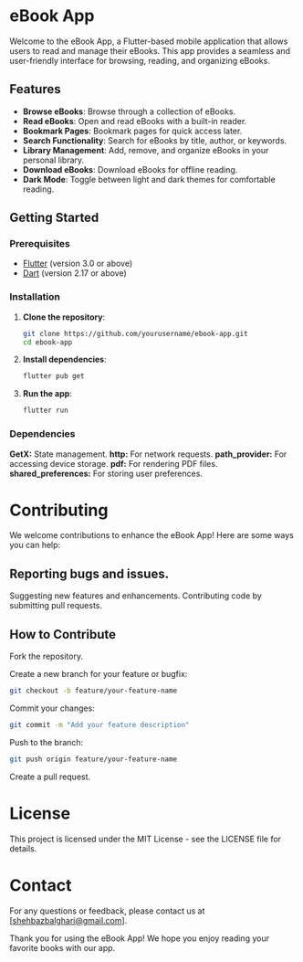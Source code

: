 # eBook App

Welcome to the eBook App, a Flutter-based mobile application that allows users to read and manage their eBooks. This app provides a seamless and user-friendly interface for browsing, reading, and organizing eBooks.

## Features

- **Browse eBooks**: Browse through a collection of eBooks.
- **Read eBooks**: Open and read eBooks with a built-in reader.
- **Bookmark Pages**: Bookmark pages for quick access later.
- **Search Functionality**: Search for eBooks by title, author, or keywords.
- **Library Management**: Add, remove, and organize eBooks in your personal library.
- **Download eBooks**: Download eBooks for offline reading.
- **Dark Mode**: Toggle between light and dark themes for comfortable reading.

## Getting Started

### Prerequisites

- [Flutter](https://flutter.dev/docs/get-started/install) (version 3.0 or above)
- [Dart](https://dart.dev/get-dart) (version 2.17 or above)

### Installation

1. **Clone the repository**:

    ```sh
    git clone https://github.com/yourusername/ebook-app.git
    cd ebook-app
    ```

2. **Install dependencies**:

    ```sh
    flutter pub get
    ```

3. **Run the app**:

    ```sh
    flutter run
    ```


### Dependencies
**GetX:** State management.
**http:** For network requests.
**path_provider:** For accessing device storage.
**pdf:** For rendering PDF files.
**shared_preferences:** For storing user preferences.

# Contributing
We welcome contributions to enhance the eBook App! Here are some ways you can help:

## Reporting bugs and issues.
Suggesting new features and enhancements.
Contributing code by submitting pull requests.
## How to Contribute
Fork the repository.

Create a new branch for your feature or bugfix:

```sh
git checkout -b feature/your-feature-name
```
Commit your changes:

```sh
git commit -m "Add your feature description"
```
Push to the branch:

```sh
git push origin feature/your-feature-name
```
Create a pull request.

# License
This project is licensed under the MIT License - see the LICENSE file for details.

# Contact
For any questions or feedback, please contact us at [shehbazbalghari@gmail.com].

Thank you for using the eBook App! We hope you enjoy reading your favorite books with our app.

